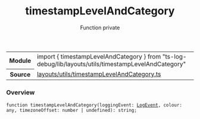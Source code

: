 <header class="symbol-info-header">    <h1 id="timestamplevelandcategory">timestampLevelAndCategory</h1>    <label class="symbol-info-type-label function">Function</label>    <label class="api-type-label private">private</label>  </header>
<section class="symbol-info">      <table class="is-full-width">        <tbody>        <tr>          <th>Module</th>          <td>            <div class="lang-typescript">                <span class="token keyword">import</span> { timestampLevelAndCategory }                 <span class="token keyword">from</span>                 <span class="token string">"ts-log-debug/lib/layouts/utils/timestampLevelAndCategory"</span>                            </div>          </td>        </tr>        <tr>          <th>Source</th>          <td>            <a href="https://github.com/romakita/log-debug/blob/v4.0.4/src/layouts/utils/timestampLevelAndCategory.ts#L0-L0">                layouts/utils/timestampLevelAndCategory.ts            </a>        </td>        </tr>                </tbody>      </table>    </section>

### Overview

<pre><code class="typescript-lang">function <span class="token function">timestampLevelAndCategory</span><span class="token punctuation">(</span>loggingEvent<span class="token punctuation">:</span> <a href="#api/common/core/logevent"><span class="token">LogEvent</span></a><span class="token punctuation">,</span> colour<span class="token punctuation">:</span> <span class="token keyword">any</span><span class="token punctuation">,</span> timezoneOffset<span class="token punctuation">:</span> <span class="token keyword">number</span> | undefined<span class="token punctuation">)</span><span class="token punctuation">:</span> <span class="token keyword">string</span><span class="token punctuation">;</span></code></pre>
